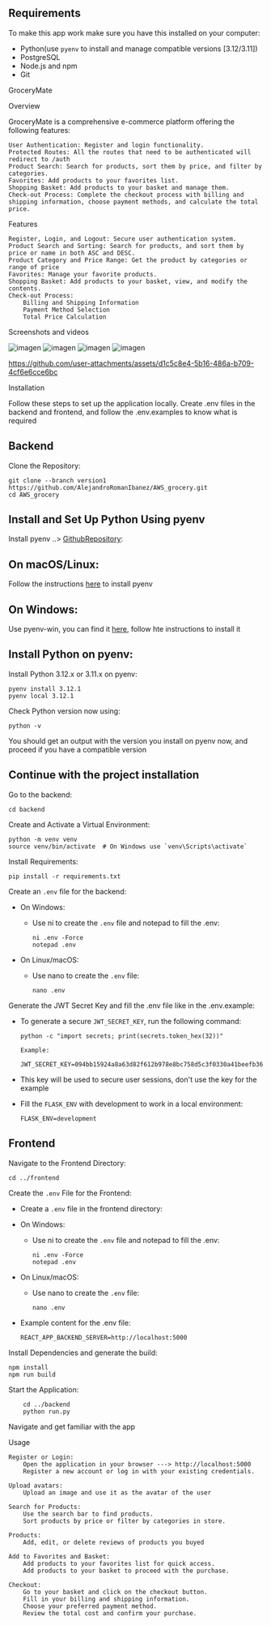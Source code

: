 ## Requirements
To make this app work make sure you have this installed on your computer:
- Python(use `pyenv` to install and manage compatible versions [3.12/3.11])
- PostgreSQL
- Node.js and npm
- Git

GroceryMate


Overview

GroceryMate is a comprehensive e-commerce platform offering the following features:

    User Authentication: Register and login functionality.
    Protected Routes: All the routes that need to be authenticated will redirect to /auth
    Product Search: Search for products, sort them by price, and filter by categories.
    Favorites: Add products to your favorites list.
    Shopping Basket: Add products to your basket and manage them.
    Check-out Process: Complete the checkout process with billing and shipping information, choose payment methods, and calculate the total price.

Features

    Register, Login, and Logout: Secure user authentication system.
    Product Search and Sorting: Search for products, and sort them by price or name in both ASC and DESC.
    Product Category and Price Range: Get the product by categories or range of price
    Favorites: Manage your favorite products.
    Shopping Basket: Add products to your basket, view, and modify the contents.
    Check-out Process:
        Billing and Shipping Information
        Payment Method Selection
        Total Price Calculation

Screenshots and videos


![imagen](https://github.com/user-attachments/assets/ea039195-67a2-4bf2-9613-2ee1e666231a)
![imagen](https://github.com/user-attachments/assets/a87e5c50-5a9e-45b8-ad16-2dbff41acd00)
![imagen](https://github.com/user-attachments/assets/589aae62-67ef-4496-bd3b-772cd32ca386)
![imagen](https://github.com/user-attachments/assets/2772b85e-81f7-446a-9296-4fdc2b652cb7)

https://github.com/user-attachments/assets/d1c5c8e4-5b16-486a-b709-4cf6e6cce6bc




Installation

Follow these steps to set up the application locally.
Create .env files in the backend and frontend, and follow the .env.examples to know what is required

## Backend

Clone the Repository:

    git clone --branch version1 https://github.com/AlejandroRomanIbanez/AWS_grocery.git
    cd AWS_grocery

## Install and Set Up Python Using pyenv
Install pyenv ..> [GithubRepository](https://github.com/pyenv/pyenv-installer):

## On macOS/Linux:

Follow the instructions [here](https://github.com/pyenv/pyenv-installer) to install pyenv

## On Windows:

Use pyenv-win, you can find it [here](https://github.com/pyenv-win/pyenv-win), follow hte instructions to install it

## Install Python on pyenv:

Install Python 3.12.x or 3.11.x on pyenv:

    pyenv install 3.12.1
    pyenv local 3.12.1

Check Python version now using:

    python -v

You should get an output with the version you install on pyenv now, and proceed if you have a compatible version

## Continue with the project installation

Go to the backend:

    cd backend

Create and Activate a Virtual Environment:


    python -m venv venv
    source venv/bin/activate  # On Windows use `venv\Scripts\activate`

Install Requirements:

    pip install -r requirements.txt

Create an `.env` file for the backend:

- On Windows:

  - Use ni to create the `.env` file and notepad to fill the .env:

        ni .env -Force
        notepad .env

- On Linux/macOS:

  - Use nano to create the `.env` file:

        nano .env

Generate the JWT Secret Key and fill the .env file like in the .env.example:
- To generate a secure `JWT_SECRET_KEY`, run the following command:

      python -c "import secrets; print(secrets.token_hex(32))"

      Example:
        JWT_SECRET_KEY=094bb15924a8a63d82f612b978e8bc758d5c3f0330a41beefb36f45b587411d4
- This key will be used to secure user sessions, don't use the key for the example

- Fill the `FLASK_ENV` with development to work in a local environment:
      
      FLASK_ENV=development


## Frontend

Navigate to the Frontend Directory:

    cd ../frontend

Create the `.env` File for the Frontend:

- Create a `.env` file in the frontend directory:
- On Windows:
  - Use ni to create the `.env` file and notepad to fill the .env:

        ni .env -Force
        notepad .env

- On Linux/macOS:

  - Use nano to create the `.env` file:

        nano .env

- Example content for the .env file:
  
      REACT_APP_BACKEND_SERVER=http://localhost:5000

Install Dependencies and generate the build:
    
    npm install
    npm run build


Start the Application:
    
        cd ../backend
        python run.py

Navigate and get familiar with the app

Usage

    Register or Login:
        Open the application in your browser ---> http://localhost:5000
        Register a new account or log in with your existing credentials.

    Upload avatars:
        Upload an image and use it as the avatar of the user

    Search for Products:
        Use the search bar to find products.
        Sort products by price or filter by categories in store.

    Products:
        Add, edit, or delete reviews of products you buyed

    Add to Favorites and Basket:
        Add products to your favorites list for quick access.
        Add products to your basket to proceed with the purchase.

    Checkout:
        Go to your basket and click on the checkout button.
        Fill in your billing and shipping information.
        Choose your preferred payment method.
        Review the total cost and confirm your purchase.
